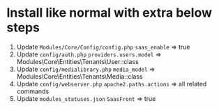# Install like normal with extra below steps
1. Update `Modules/Core/Config/config.php`
    `saas_enable` => true
2. Update `config/auth.php`
    `providers.users.model` => Modules\Core\Entities\Tenants\User::class
3. Update `config/medialibrary.php`
    `media_model` => Modules\Core\Entities\Tenants\Media::class
4. Update `config/webserver.php`
    `apache2.paths.actions` => all related commands
5. Update `modules_statuses.json`
    `SaasFront` => true

